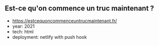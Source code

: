 ## Est-ce qu'on commence un truc maintenant ?
- https://estcequoncommenceuntrucmaintenant.fr/
- year: 2021
- tech: html
- deployment: netlify with push hook
